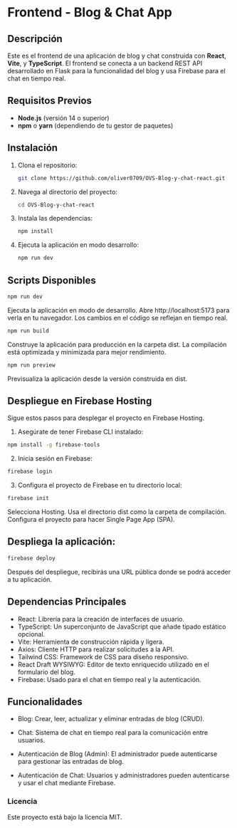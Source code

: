 # Frontend - Blog & Chat App

## Descripción

Este es el frontend de una aplicación de blog y chat construida con **React**, **Vite**, y **TypeScript**. El frontend se conecta a un backend REST API desarrollado en Flask para la funcionalidad del blog y usa Firebase para el chat en tiempo real.

## Requisitos Previos

- **Node.js** (versión 14 o superior)
- **npm** o **yarn** (dependiendo de tu gestor de paquetes)

## Instalación

1. Clona el repositorio:

   ```bash
   git clone https://github.com/oliver0709/OVS-Blog-y-chat-react.git
   ```
2. Navega al directorio del proyecto:
    ```bash
    cd OVS-Blog-y-chat-react
    ```
3. Instala las dependencias:
    ```bash
    npm install
    ```
4. Ejecuta la aplicación en modo desarrollo:
    ```bash
    npm run dev
    ```

## Scripts Disponibles
```js
npm run dev
```
Ejecuta la aplicación en modo de desarrollo. Abre http://localhost:5173 para verla en tu navegador. Los cambios en el código se reflejan en tiempo real.
```js
npm run build
```
Construye la aplicación para producción en la carpeta dist. La compilación está optimizada y minimizada para mejor rendimiento.
```js
npm run preview
```
Previsualiza la aplicación desde la versión construida en dist.

## Despliegue en Firebase Hosting

Sigue estos pasos para desplegar el proyecto en Firebase Hosting.

1. Asegúrate de tener Firebase CLI instalado:
```bash
npm install -g firebase-tools
```

2. Inicia sesión en Firebase:

```bash
firebase login
```
3. Configura el proyecto de Firebase en tu directorio local:

```bash
firebase init
```
Selecciona Hosting. Usa el directorio dist como la carpeta de compilación. Configura el proyecto para hacer Single Page App (SPA).

## Despliega la aplicación:

```bash
firebase deploy
```
Después del despliegue, recibirás una URL pública donde se podrá acceder a tu aplicación.

## Dependencias Principales

- React: Librería para la creación de interfaces de usuario.
- TypeScript: Un superconjunto de JavaScript que añade tipado estático opcional.
- Vite: Herramienta de construcción rápida y ligera.
- Axios: Cliente HTTP para realizar solicitudes a la API.
- Tailwind CSS: Framework de CSS para diseño responsivo.
- React Draft WYSIWYG: Editor de texto enriquecido utilizado en el formulario del blog.
- Firebase: Usado para el chat en tiempo real y la autenticación.

## Funcionalidades
- Blog: Crear, leer, actualizar y eliminar entradas de blog (CRUD).
- Chat: Sistema de chat en tiempo real para la comunicación entre usuarios.

- Autenticación de Blog (Admin): El administrador puede autenticarse para gestionar las entradas de blog.
- Autenticación de Chat: Usuarios y administradores pueden autenticarse y usar el chat mediante Firebase.

### Licencia

Este proyecto está bajo la licencia MIT.

